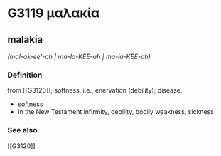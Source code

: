 # G3119 μαλακία

## malakía

_(mal-ak-ee'-ah | ma-la-KEE-ah | ma-la-KEE-ah)_

### Definition

from [[G3120]]; softness, i.e., enervation (debility); disease.

- softness
- in the New Testament infirmity, debility, bodily weakness, sickness

### See also

[[G3120]]

